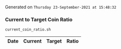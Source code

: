 Generated on `Thursday 23-September-2021 at 15:48:32`

### Current to Target Coin Ratio
`current_coin_ratio.sh`

Date|Current|Target|Ratio
---|---|---|---
